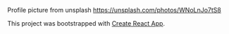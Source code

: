 Profile picture from unsplash https://unsplash.com/photos/WNoLnJo7tS8

This project was bootstrapped with [Create React App](https://github.com/facebook/create-react-app).

